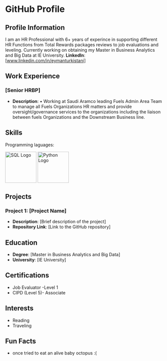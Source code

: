 # GitHub Profile

## Profile Information

I am an HR Professional with 6+ years of experince in supporting different HR Functions from Total Rewards packages reviews to job evaluations and leveling. Currently working on obtaining my Master in Business Analytics and Big Data at IE University. 
**LinkedIn**: [www.linkedin.com/in/eymanturkistani]

## Work Experience
### [Senior HRBP]
- **Description**: •	Working at Saudi Aramco leading Fuels Admin Area Team to manage all Fuels Organizations HR matters and provide oversight/governance services to the organizations including the liaison between fuels Organizations and the Downstream Business line.  

## Skills
Programming laguages:

<img src="https://upload.wikimedia.org/wikipedia/commons/8/87/Sql_data_base_with_logo.png" alt="SQL Logo" width="100">
<img src="https://www.python.org/static/img/python-logo.png" alt="Python Logo" width="100">


## Projects
### Project 1: [Project Name]

- **Description**: [Brief description of the project]
- **Repository Link**: [Link to the GitHub repository]

## Education

- **Degree**: [Master in Business Analytics and Big Data]
- **University**: [IE University]

## Certifications

- Job Evaluator -Level 1 
- CIPD (Level 5)- Associate 

## Interests

- Reading
- Traveling

## Fun Facts

- once tried to eat an alive baby octopus :( 


